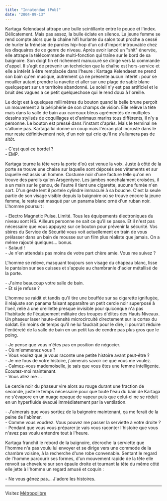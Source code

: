 ```yaml
---
title: "Innatendue (Pub)"
date: "2004-09-13"
---
```


Kartaga Kelendaest attrape une bulle scintillante entre le pouce et l'index. Délicatement. Mais pas assez, la bulle éclate en silence. La jeune femme se rend compte alors que la chaîne hifi hurlante du salon tout proche a cessé de hurler la frénésie de paroles hip-hop d'un cd d'import introuvable chez les disquaires de ce genre de niveau. Après avoir lancé un "shit" énervée, elle attrape la télécommande multi-fonction qui traîne sur le bord de sa baignoire. Son doigt fin et richement manucuré se dirige vers la commande d'appel. Il s'agit de prévenir un technicien que la chaîne est hors-service et elle a intérêt à être remplacée dans l'heure : Kartaga Kelendaest ne prend son bain qu'en musique, autrement ça ne présente aucun intérêt : pour se mouiller autant prendre la navette et aller sur une plage de sable blanc quelquepart sur un territoire abandonné. Le soleil n'y est pas artificiel et le bruit des vagues a ce petit quelquechose qui le rend doux à l'oreille.

Le doigt est à quelques millimètres du bouton quand la belle brune perçoit un mouvement à la périphérie de son champs de vision. Elle relève la tête mais dans la salle de bain aux carreaux bleus agrémentés de multiples dessins stylisés de coquillages et d'animaux marins tous différents, il n'y a personne. Le bouton est pressé dans l'instant d'après. Mais le terminal ne s'allume pas. Kartaga lui donne un coup mais l'écran plat incrusté dans le mur reste définitivement noir, d'un noir qui crie qu'il ne s'allumera pas de sitôt.

\- C'est quoi ce bordel ?  
\- EMP.  

Kartaga tourne la tête vers la porte d'où est venue la voix. Juste à côté de la porte se trouve une chaise sur laquelle sont déposés ses vêtements et sur laquelle est assis un homme. Costume noir d'une facture telle qu'on en trouve des pareils qu'en Arsgentyne. Les jambes nonchalament croisées, il a un main sur le genou, de l'autre il tient une cigarette, aucune fumée n'en sort. D'un geste lent il portele cylindre immaculé à sa bouche. C'est la seule partie de son visage visible depuis la baignoire où se trouve encore la jeune femme, le reste est masqué par un panama blanc orné d'un ruban noir. L'homme poursuit :

\- Electro Magnetic Pulse. Limité. Tous les équipements électroniques du niveau sont HS. Ailleurs personne ne sait ce qu'il se passe. Et il n'est pas nécessaire que vous appuyez sur ce bouton pour prévenir la sécurité. Vos sbires du Service de Sécurité vous voit actuellement en train de vous prélasser dans un bain de mousse sur un film plus réaliste que jamais. On a même rajouté quelques... bonus.  
\- Salaud !  
\- Je n'en attendais pas moins de votre part chère amie. Vous me suivez ?  

L'homme se releve, masquant toujours son visage du chapeau blanc, lisse le pantalon sur ses cuisses et s'appuie au chambranle d'acier métallisé de la porte.

\- J'aime beaucoup votre salle de bain.  
\- Et si je refuse ?  

L'homme se raidit et tandis qu'il tire une bouffée sur sa cigarette ignifugée, il réajuste son panama faisant apparaître un petit cercle noir superposé à l'oeil, relié à une oreillette presque invisible pour quiconque n'a pas l'habitude de l'équipement militaire des troupes d'élites des Hauts Niveaux. Un phaseur laser haute-densité microcircuité directement sur le cortex du soldat. En moins de temps qu'il ne lui faudrait pour le dire, il pourrait réduire l'entièreté de la salle de bain en un petit tas de cendre pas plus gros que le poing.

\- Je pense que vous n'êtes pas en position de négocier.  
\- Où m'emmenez vous ?  
\- Vous voulez que je vous raconte une petite histoire avant peut-être ?  
\- Je me fous de votre histoire, j'aimerais savoir ce que vous me voulez.  
\- Calmez-vous mademoiselle, je sais que vous êtes une femme intelligente. Ecoutez-moi maintenant.  
\- Vous allez me ...

Le cercle noir du phaseur vire alors au rouge durant une fraction de seconde, juste le temps nécessaire pour que toute l'eau du bain de Kartaga ne s'évapore en un nuage opaque de vapeur puis que celui-ci ne se réduit en un hyperfluide évacué immédiatement par la ventilation.

\- J'aimerais que vous sortiez de la baignoire maintenant, ça me ferait de la peine de l'abîmer.  
\- Comme vous voudrez. Vous pouvez me passer la serviette à votre droite ?  
\- Pendant que vous vous préparer je vais vous raconter l'histoire que vous n'avez pas voulu entendre tout à l'heure.

Kartaga franchit le rebord de la baignoire, décroche la serviette que l'homme n'a pas voulu lui envoyer et se dirige vers une commode de la chambre voisine, à la recherche d'une robe convenable. Sentant le regard de l'homme parcourir ses formes, d'un mouvement rapide de la tête elle renvoit sa chevelure sur son épaule droite et tournant la tête du même côté elle jette à l'homme un regard amusé et coquin :

\- Ne vous gênez pas... J'adore les histoires.

* * *

Visitez [Métropolibre](http://fr.groups.yahoo.com/group/metropolibre/)
